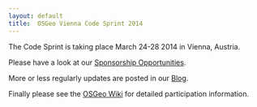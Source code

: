 ```yaml
---
layout: default
title:  OSGeo Vienna Code Sprint 2014
---
```


The Code Sprint is taking place March 24-28 2014 in Vienna, Austria.

Please have a look at our <a href="/sponsoring/">Sponsorship Opportunities</a>.

More or less regularly updates are posted in our <a href="/blog/">Blog</a>.

Finally please see the [OSGeo Wiki][osgeo-wiki] for detailed participation information.

[osgeo-wiki]: http://wiki.osgeo.org/wiki/Vienna_Code_Sprint_2014
